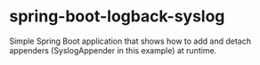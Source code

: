 # spring-boot-logback-syslog

Simple Spring Boot application that shows how to add and detach appenders (SyslogAppender in this example) at runtime.
